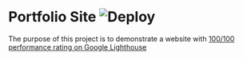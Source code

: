 # Portfolio Site ![Deploy](https://github.com/csarkosh/portfolio-site/workflows/Deploy/badge.svg)
The purpose of this project is to demonstrate a website with [100/100 performance rating on Google Lighthouse](https://developers.google.com/speed/pagespeed/insights/?url=https%3A%2F%2Fcsarko.sh%2F&tab=desktop)
